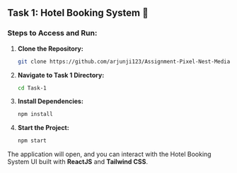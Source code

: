 ## Task 1: Hotel Booking System 🏨

### Steps to Access and Run:

1. **Clone the Repository:**

   ```bash
   git clone https://github.com/arjunji123/Assignment-Pixel-Nest-Media
   ```

2. **Navigate to Task 1 Directory:**

   ```bash
   cd Task-1
   ```

3. **Install Dependencies:**

   ```bash
   npm install
   ```

4. **Start the Project:**
   ```bash
   npm start
   ```

The application will open, and you can interact with the Hotel Booking System UI built with **ReactJS** and **Tailwind CSS**.
